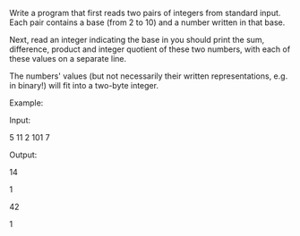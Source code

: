 Write a program that first reads two pairs of integers from standard input. Each pair contains a base (from 2 to 10) and a number written in that base.

Next, read an integer indicating the base in you should print the sum, difference, product and integer quotient of these two numbers, with each of these values on a separate line.

The numbers' values (but not necessarily their written representations, e.g. in binary!) will fit into a two-byte integer.

Example:

Input:

5 11 2 101 7

Output:

14

1

42

1
